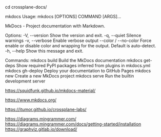 cd crossplane-docs/

mkdocs 
Usage: mkdocs [OPTIONS] COMMAND [ARGS]...

  MkDocs - Project documentation with Markdown.

Options:
  -V, --version         Show the version and exit.
  -q, --quiet           Silence warnings
  -v, --verbose         Enable verbose output
  --color / --no-color  Force enable or disable color and wrapping for the output. Default is auto-detect.
  -h, --help            Show this message and exit.

Commands:
mkdocs build      Build the MkDocs documentation
mkdocs get-deps   Show required PyPI packages inferred from plugins in mkdocs.yml
mkdocs gh-deploy  Deploy your documentation to GitHub Pages
mkdocs new        Create a new MkDocs project
mkdocs serve      Run the builtin development server


https://squidfunk.github.io/mkdocs-material/

https://www.mkdocs.org/

https://itumor.github.io/crossplane-labs/


https://diagrams.mingrammer.com/
https://diagrams.mingrammer.com/docs/getting-started/installation
https://graphviz.gitlab.io/download/


